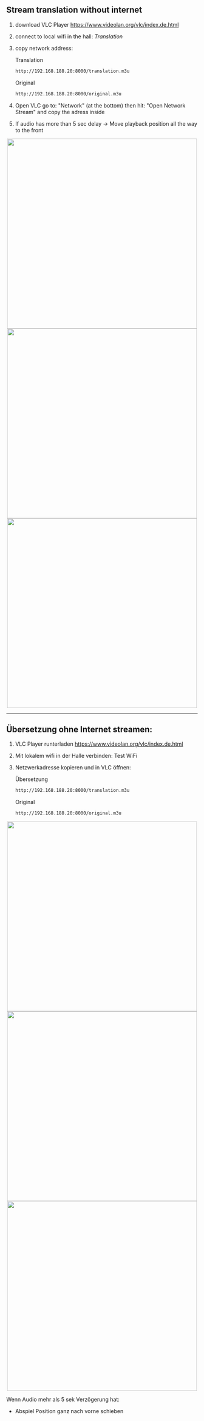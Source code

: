 ## Stream translation without internet

1. download VLC Player https://www.videolan.org/vlc/index.de.html
2. connect to local wifi in the hall: *Translation*
3. copy network address:

    Translation
    ```sh
    http://192.168.188.20:8000/translation.m3u
    ```

    Original
    ```sh
    http://192.168.188.20:8000/original.m3u
    ```
   

5. Open VLC go to: "Network" (at the bottom) then hit: "Open Network Stream" and copy the adress inside
6. If audio has more than 5 sec delay -> Move playback position all the way to the front
<p align="center">
         <img height="500" src="https://github.com/MaxWindt/translation/assets/86522026/70445e04-5c9b-490f-bd24-a36da3452c74" />  <img height="500" src="https://github.com/MaxWindt/translation/assets/86522026/71539e88-acc8-4a08-b6eb-a4afcd935dfa" /> <img height="500" src="https://github.com/MaxWindt/translation/assets/86522026/d46e4beb-d423-4968-abb1-d4d70b4d6d72" /> 
        </p>


-----

## Übersetzung ohne Internet streamen:

1. VLC Player runterladen https://www.videolan.org/vlc/index.de.html
2. Mit lokalem wifi in der Halle verbinden: Test WiFi
3. Netzwerkadresse kopieren und in VLC öffnen: 
    

    Übersetzung
    ```sh
    http://192.168.188.20:8000/translation.m3u
    ```

    Original
    ```sh
    http://192.168.188.20:8000/original.m3u
    ```
<p align="center">
          <img height="500" src="https://github.com/MaxWindt/translation/assets/86522026/70445e04-5c9b-490f-bd24-a36da3452c74" /> <img height="500" src="https://github.com/MaxWindt/translation/assets/86522026/8bacfcc6-7650-4ef3-a2e7-4060c6ec3398" /> <img height="500" src="https://github.com/MaxWindt/translation/assets/86522026/123d60ae-faaa-4509-86e6-1b510526bfe0" />
        </p>

Wenn Audio mehr als 5 sek Verzögerung hat:
- Abspiel Position ganz nach vorne schieben
